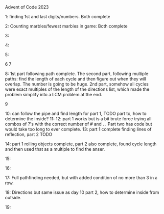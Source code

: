 Advent of Code 2023

1: finding 1st and last digits/numbers.  Both complete

2:  Counting marbles/fewest marbles in game:  Both complete

3:

4:

5:

6
7

8:  1st part following path complete.  The second part, following multiple paths: find the length of each cycle and then figure out when they will overlap.  The number is going to be huge.  2nd part, somehow all cycles were exact multiples of the length of the directions list, which made the problem simplify into a LCM problem at the end.

9

10: can follow the pipe and find length for part 1, TODO part to, how to determine the inside?
11: 
12: part 1 works but is a bit brute force trying all combos of ?'s with the correct number of # and . .  Part two has code but would take too long to ever complete.
13: part 1 complete finding lines of reflection, part 2 TODO

14: part 1 rolling objects complete, part 2 also complete, found cycle length and then used that as a multiple to find the anser.  

15:

16:  

17:  Full pathfinding needed, but with added condition of no more than 3 in a row.

18: Directions but same issue as day 10 part 2, how to determine inside from outside.

19: 

